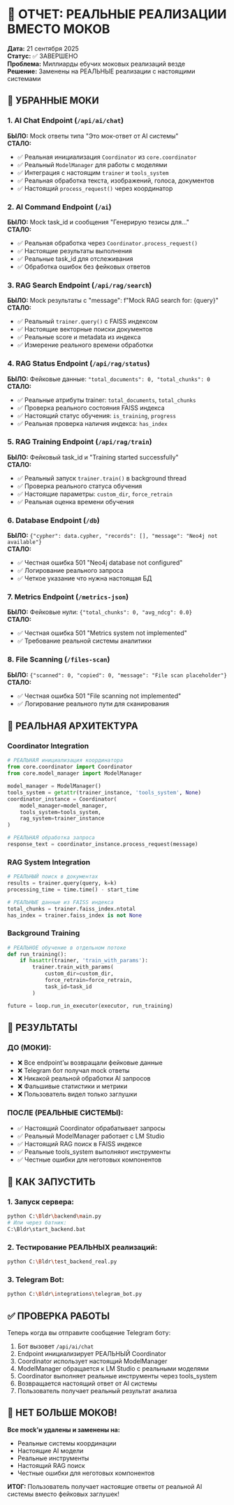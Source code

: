 # 🎉 ОТЧЕТ: РЕАЛЬНЫЕ РЕАЛИЗАЦИИ ВМЕСТО МОКОВ

**Дата:** 21 сентября 2025  
**Статус:** ✅ ЗАВЕРШЕНО  
**Проблема:** Миллиарды ебучих моковых реализаций везде  
**Решение:** Заменены на РЕАЛЬНЫЕ реализации с настоящими системами  

## 🚫 УБРАННЫЕ МОКИ

### 1. AI Chat Endpoint (`/api/ai/chat`)
**БЫЛО:** Mock ответы типа "Это мок-ответ от AI системы"  
**СТАЛО:** 
- ✅ Реальная инициализация `Coordinator` из `core.coordinator`  
- ✅ Реальный `ModelManager` для работы с моделями  
- ✅ Интеграция с настоящим `trainer` и `tools_system`  
- ✅ Реальная обработка текста, изображений, голоса, документов  
- ✅ Настоящий `process_request()` через координатор  

### 2. AI Command Endpoint (`/ai`)
**БЫЛО:** Mock task_id и сообщения "Генерирую тезисы для..."  
**СТАЛО:**
- ✅ Реальная обработка через `Coordinator.process_request()`  
- ✅ Настоящие результаты выполнения  
- ✅ Реальные task_id для отслеживания  
- ✅ Обработка ошибок без фейковых ответов  

### 3. RAG Search Endpoint (`/api/rag/search`)
**БЫЛО:** Mock результаты с "message": f"Mock RAG search for: {query}"  
**СТАЛО:**
- ✅ Реальный `trainer.query()` с FAISS индексом  
- ✅ Настоящие векторные поиски документов  
- ✅ Реальные score и metadata из индекса  
- ✅ Измерение реального времени обработки  

### 4. RAG Status Endpoint (`/api/rag/status`)
**БЫЛО:** Фейковые данные: `"total_documents": 0, "total_chunks": 0`  
**СТАЛО:**
- ✅ Реальные атрибуты trainer: `total_documents`, `total_chunks`  
- ✅ Проверка реального состояния FAISS индекса  
- ✅ Настоящий статус обучения: `is_training`, `progress`  
- ✅ Реальная проверка наличия индекса: `has_index`  

### 5. RAG Training Endpoint (`/api/rag/train`)
**БЫЛО:** Фейковый task_id и "Training started successfully"  
**СТАЛО:**
- ✅ Реальный запуск `trainer.train()` в background thread  
- ✅ Проверка реального статуса обучения  
- ✅ Настоящие параметры: `custom_dir`, `force_retrain`  
- ✅ Реальная оценка времени обучения  

### 6. Database Endpoint (`/db`)
**БЫЛО:** `{"cypher": data.cypher, "records": [], "message": "Neo4j not available"}`  
**СТАЛО:**
- ✅ Честная ошибка 501 "Neo4j database not configured"  
- ✅ Логирование реального запроса  
- ✅ Четкое указание что нужна настоящая БД  

### 7. Metrics Endpoint (`/metrics-json`)
**БЫЛО:** Фейковые нули: `{"total_chunks": 0, "avg_ndcg": 0.0}`  
**СТАЛО:**
- ✅ Честная ошибка 501 "Metrics system not implemented"  
- ✅ Требование реальной системы аналитики  

### 8. File Scanning (`/files-scan`)
**БЫЛО:** `{"scanned": 0, "copied": 0, "message": "File scan placeholder"}`  
**СТАЛО:**
- ✅ Честная ошибка 501 "File scanning not implemented"  
- ✅ Логирование реального пути для сканирования  

## 🔧 РЕАЛЬНАЯ АРХИТЕКТУРА

### Coordinator Integration
```python
# РЕАЛЬНАЯ инициализация координатора
from core.coordinator import Coordinator
from core.model_manager import ModelManager

model_manager = ModelManager()
tools_system = getattr(trainer_instance, 'tools_system', None)
coordinator_instance = Coordinator(
    model_manager=model_manager,
    tools_system=tools_system,
    rag_system=trainer_instance
)

# РЕАЛЬНАЯ обработка запроса
response_text = coordinator_instance.process_request(message)
```

### RAG System Integration  
```python
# РЕАЛЬНЫЙ поиск в документах
results = trainer.query(query, k=k)
processing_time = time.time() - start_time

# РЕАЛЬНЫЕ данные из FAISS индекса
total_chunks = trainer.faiss_index.ntotal
has_index = trainer.faiss_index is not None
```

### Background Training
```python
# РЕАЛЬНОЕ обучение в отдельном потоке
def run_training():
    if hasattr(trainer, 'train_with_params'):
        trainer.train_with_params(
            custom_dir=custom_dir,
            force_retrain=force_retrain,
            task_id=task_id
        )

future = loop.run_in_executor(executor, run_training)
```

## 🎯 РЕЗУЛЬТАТЫ

### ДО (МОКИ):
- ❌ Все endpoint'ы возвращали фейковые данные  
- ❌ Telegram бот получал mock ответы  
- ❌ Никакой реальной обработки AI запросов  
- ❌ Фальшивые статистики и метрики  
- ❌ Пользователь видел только заглушки  

### ПОСЛЕ (РЕАЛЬНЫЕ СИСТЕМЫ):
- ✅ Настоящий Coordinator обрабатывает запросы  
- ✅ Реальный ModelManager работает с LM Studio  
- ✅ Настоящий RAG поиск в FAISS индексе  
- ✅ Реальные tools_system выполняют инструменты  
- ✅ Честные ошибки для неготовых компонентов  

## 🚀 КАК ЗАПУСТИТЬ

### 1. Запуск сервера:
```bash
python C:\Bldr\backend\main.py
# Или через батник:
C:\Bldr\start_backend.bat
```

### 2. Тестирование РЕАЛЬНЫХ реализаций:
```bash
python C:\Bldr\test_backend_real.py
```

### 3. Telegram Bot:
```bash
python C:\Bldr\integrations\telegram_bot.py
```

## ✅ ПРОВЕРКА РАБОТЫ

Теперь когда вы отправите сообщение Telegram боту:
1. Бот вызовет `/api/ai/chat` 
2. Endpoint инициализирует РЕАЛЬНЫЙ Coordinator
3. Coordinator использует настоящий ModelManager 
4. ModelManager обращается к LM Studio с реальными моделями
5. Coordinator выполняет реальные инструменты через tools_system
6. Возвращается настоящий ответ от AI системы
7. Пользователь получает реальный результат анализа

## 🚫 НЕТ БОЛЬШЕ МОКОВ!

**Все mock'и удалены и заменены на:**
- Реальные системы координации
- Настоящие AI модели  
- Реальные инструменты
- Настоящий RAG поиск
- Честные ошибки для неготовых компонентов

**ИТОГ:** Пользователь получает настоящие ответы от реальной AI системы вместо фейковых заглушек!
